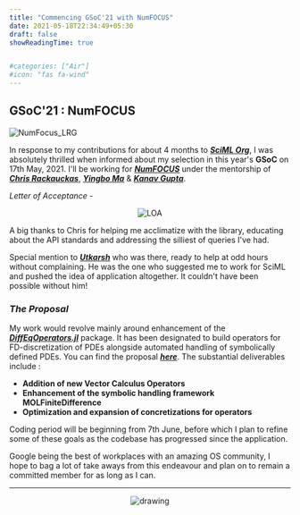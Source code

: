 ```yaml
---
title: "Commencing GSoC'21 with NumFOCUS"
date: 2021-05-18T22:34:49+05:30
draft: false
showReadingTime: true


#categories: ["Air"]
#icon: "fas fa-wind"
---
```


## **GSoC'21 : NumFOCUS**

![NumFocus_LRG](https://user-images.githubusercontent.com/39168576/119238813-8d7e8400-bb62-11eb-881a-f5ec35cb4b19.png)


In response to my contributions for about 4 months to [***SciML Org***](https://github.com/SciML), I was absolutely thrilled when informed about my selection in this year's **GSoC** on 17th May, 2021. I'll be working for [***NumFOCUS***](https://numfocus.org/) under the mentorship of [***Chris Rackauckas***](https://github.com/ChrisRackauckas), [***Yingbo Ma***](https://github.com/YingboMa) & [***Kanav Gupta***](https://github.com/kanav99).

_Letter of Acceptance_ -
<p align="center">
    <img src="https://user-images.githubusercontent.com/39168576/119252805-c56de180-bbcb-11eb-801d-e671c6ae2c8e.png" alt="LOA" />
</p>

A big thanks to Chris for helping me acclimatize with the library, educating about the API 
standards and addressing the silliest of queries I've had. 

Special mention to [***Utkarsh***](https://github.com/utkarsh530/) who was there, ready to help at odd hours without complaining. He was the
one who suggested me to work for SciML and pushed the idea of application altogether.
It couldn't have been possible without him!


### _The Proposal_

My work would revolve mainly around enhancement of the [***DiffEqOperators.jl***](https://github.com/SciML/DiffEqOperators.jl) package. It
has been designated to build operators for FD-discretization of PDEs alongside automated
handling of symbolically defined PDEs. You can find the proposal [***here***](https://drive.google.com/file/d/1-eGbu8bG8GkSOYYZfApMCppYqQvuPteF/view?usp=sharing).
The substantial deliverables include :

- **Addition of new Vector Calculus Operators**
- **Enhancement of the symbolic handling framework MOLFiniteDifference**
- **Optimization and expansion of concretizations for operators**

Coding period will be beginning from 7th June, before which I plan to refine some of these goals
as the codebase has progressed since the application.

Google being the best of workplaces with an amazing OS community, I hope to bag a lot of take aways from this
endeavour and plan on to remain a committed member for as long as I can.
<hr>
<p align="center">
    <img src="https://user-images.githubusercontent.com/39168576/119239386-4e523200-bb66-11eb-8a36-46fcf42c92a8.png" alt="drawing" />
</p>